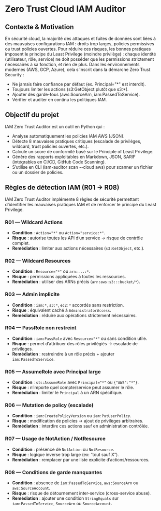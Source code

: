 # Zero Trust Cloud IAM Auditor

## Contexte & Motivation

En sécurité cloud, la majorité des attaques et fuites de données sont liées à des mauvaises configurations IAM : droits trop larges, policies permissives ou trust policies ouvertes.
Pour réduire ces risques, les bonnes pratiques imposent le principe du Least Privilege (moindre privilège) : chaque identité (utilisateur, rôle, service) ne doit posséder que les permissions strictement nécessaires à sa fonction, et rien de plus.
Dans les environnements modernes (AWS, GCP, Azure), cela s’inscrit dans la démarche Zero Trust Security :

* Ne jamais faire confiance par défaut (ex. Principal="*" est interdit).
* Toujours limiter les actions (s3:GetObject plutôt que s3:*).
* Ajouter des garde-fous (aws:SourceArn, iam:PassedToService).
* Vérifier et auditer en continu les politiques IAM.

## Objectif du projet

IAM Zero Trust Auditor est un outil en Python qui :
* Analyse automatiquement les policies IAM AWS (JSON).
* Détecte 8 mauvaises pratiques critiques (escalade de privilèges, wildcard, trust policies ouvertes, etc.).
* Calcule un score de conformité basé sur le Principle of Least Privilege.
* Génère des rapports exploitables en Markdown, JSON, SARIF (intégrables en CI/CD, GitHub Code Scanning).
* S’utilise en CLI (iam-auditor scan --cloud aws) pour scanner un fichier ou un dossier de policies.

## Règles de détection IAM (R01 → R08)

IAM Zero Trust Auditor implémente 8 règles de sécurité permettant d’identifier les mauvaises pratiques IAM et de renforcer le principe du Least Privilege.

### R01 — Wildcard Actions
* **Condition** : `Action="*"` ou `Action="service:*"`.
* **Risque** : autorise toutes les API d’un service → risque de contrôle complet.
* **Remédiation** : limiter aux actions nécessaires (`s3:GetObject`, etc.).

### R02 — Wildcard Resources
* **Condition** : `Resource="*"` ou `arn:...:*`.
* **Risque** : permissions appliquées à toutes les ressources.
* **Remédiation** : utiliser des ARNs précis (`arn:aws:s3:::bucket/*`).

### R03 — Admin implicite
* **Condition** : `iam:*`, `s3:*`, `ec2:*` accordés sans restriction.
* **Risque** : équivalent caché à `AdministratorAccess`.
* **Remédiation** : réduire aux opérations strictement nécessaires.

### R04 — PassRole non restreint
* **Condition** : `iam:PassRole` avec `Resource="*"` ou sans condition utile.
* **Risque** : permet d’attribuer des rôles privilégiés → escalade de privilèges.
* **Remédiation** : restreindre à un rôle précis + ajouter `iam:PassedToService`.

### R05 — AssumeRole avec Principal large
* **Condition** : `sts:AssumeRole` avec `Principal="*"` ou `{"AWS":"*"}`.
* **Risque** : n’importe quel compte/service peut assumer le rôle.
* **Remédiation** : limiter le `Principal` à un ARN spécifique.

### R06 — Mutation de policy (escalade)
* **Condition** : `iam:CreatePolicyVersion` ou `iam:PutUserPolicy`.
* **Risque** : modification de policies → ajout de privilèges arbitraires.
* **Remédiation** : interdire ces actions sauf en administration contrôlée.

### R07 — Usage de NotAction / NotResource
* **Condition** : présence de `NotAction` ou `NotResource`.
* **Risque** : logique inverse trop large (ex: “tout sauf X”).
* **Remédiation** : remplacer par une liste explicite d’actions/ressources.

### R08 — Conditions de garde manquantes
* **Condition** : absence de `iam:PassedToService`, `aws:SourceArn` ou `aws:SourceAccount`.
* **Risque** : risque de détournement inter-service (cross-service abuse).
* **Remédiation** : ajouter une condition `StringEquals` sur `iam:PassedToService`, `SourceArn` ou `SourceAccount`.

